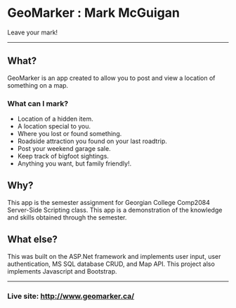# GeoMarker : Mark McGuigan  
Leave your mark!  

---

## What?
GeoMarker is an app created to allow you to post and view a location of something on a map.

### What can I mark?
- Location of a hidden item.
- A location special to you.
- Where you lost or found something.
- Roadside attraction you found on your last roadtrip.
- Post your weekend garage sale.
- Keep track of bigfoot sightings.
- Anything you want, but family friendly!.  

## Why?
This app is the semester assignment for Georgian College Comp2084 Server-Side Scripting class. This app is a demonstration of the knowledge and skills obtained through the semester.  

## What else?
This was built on the ASP.Net framework and implements user input, user authentication, MS SQL database CRUD, and Map API. This project also implements Javascript and Bootstrap.

---
### Live site: http://www.geomarker.ca/
